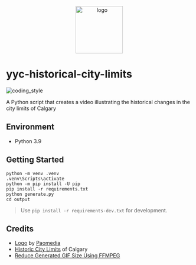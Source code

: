 <div align="center">
    <img src="https://cdn0.iconfinder.com/data/icons/small-n-flat/24/678074-map-512.png" alt="logo" height="128">
</div>

# yyc-historical-city-limits

![coding_style](https://img.shields.io/badge/code%20style-black-000000.svg)

A Python script that creates a video illustrating the historical changes in the city limits of Calgary

## Environment

- Python 3.9

## Getting Started

    python -m venv .venv
    .venv\Scripts\activate
    python -m pip install -U pip
    pip install -r requirements.txt
    python generate.py
    cd output

> Use `pip install -r requirements-dev.txt` for development.

## Credits

- [Logo][1] by [Paomedia][2]
- [Historic City Limits][3] of Calgary
- [Reduce Generated GIF Size Using FFMPEG][4]

[1]: https://www.iconfinder.com/icons/299050/map_icon
[2]: https://www.iconfinder.com/paomedia
[3]: https://data.calgary.ca/Base-Maps/Historic-City-Limits/twfe-ukxx
[4]: https://superuser.com/a/1049820
